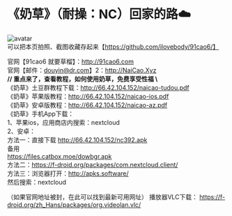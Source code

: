 # 《奶草》（耐操：NC）回家的路☁️

![avatar](http://66.42.104.152/logo.png)<br/>
可以把本页拍照、截图收藏存起来【https://github.com/ilovebody/91cao6/】

官网【91cao6 就要草榴】：http://91cao6.com<br />
官网【邮件：douyin@dr.com】2：http://NaiCao.Xyz<br />
**// 重点来了，查看教程，如何使用奶草，免费享受性福 \\**
<br />
《奶草》土豆群教程下载：http://66.42.104.152/naicao-tudou.pdf<br />
《奶草》苹果版教程：http://66.42.104.152/naicao-ios.pdf<br />
《奶草》安卓版教程：http://66.42.104.152/naicao-az.pdf
<br />
《奶草》手机App下载：<br />
1、苹果ios，应用商店内搜索：nextcloud<br />
2、安卓：<br />
方法一：直接下载
http://66.42.104.152/nc392.apk<br />备用<br />
https://files.catbox.moe/dowbgr.apk<br />
方法二：https://f-droid.org/packages/com.nextcloud.client/<br />
方法三：浏览器打开：http://apks.software/<br />
然后搜索：nextcloud

（如果官网地址被封，在此可以找到最新可用网址）
播放器VLC下载：
https://f-droid.org/zh_Hans/packages/org.videolan.vlc/
